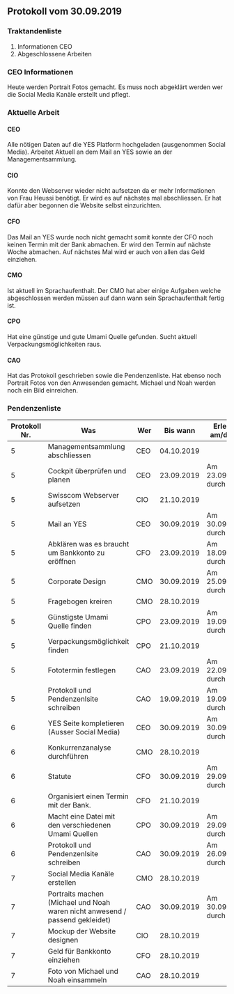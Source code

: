 ## Protokoll vom 30.09.2019  

### Traktandenliste

1. Informationen CEO
2. Abgeschlossene Arbeiten

### CEO Informationen

Heute werden Portrait Fotos gemacht. Es muss noch abgeklärt werden wer die Social Media Kanäle erstellt und pflegt.

### Aktuelle Arbeit

#### CEO

Alle nötigen Daten auf die YES Platform hochgeladen (ausgenommen Social Media). Arbeitet Aktuell an dem Mail an YES sowie an der Managementsammlung. 

#### CIO

Konnte den Webserver wieder nicht aufsetzen da er mehr Informationen von Frau Heussi benötigt. Er wird es auf nächstes mal abschliessen. Er hat dafür aber begonnen die Website selbst einzurichten.

#### CFO

Das Mail an YES wurde noch nicht gemacht somit konnte der CFO noch keinen Termin mit der Bank abmachen. Er wird den Termin auf nächste Woche abmachen. Auf nächstes Mal wird er auch von allen das Geld einziehen.

#### CMO

Ist aktuell im Sprachaufenthalt. Der CMO hat aber einige Aufgaben welche abgeschlossen werden müssen auf dann wann sein Sprachaufenthalt fertig ist.

#### CPO

Hat eine günstige und gute Umami Quelle gefunden. Sucht aktuell Verpackungsmöglichkeiten raus.

#### CAO

Hat das Protokoll geschrieben sowie die Pendenzenliste. Hat ebenso noch Portrait Fotos von den Anwesenden gemacht. Michael und Noah werden noch ein Bild einreichen.

### Pendenzenliste

| Protokoll Nr. | Was                                                          | Wer  | Bis wann   | Erledigt am/durch        |
| ------------- | ------------------------------------------------------------ | ---- | ---------- | ------------------------ |
| 5             | Managementsammlung abschliessen                              | CEO  | 04.10.2019 |                          |
| 5             | Cockpit überprüfen und planen                                | CEO  | 23.09.2019 | Am 23.09.2019 durch CEO  |
| 5             | Swisscom Webserver aufsetzen                                 | CIO  | 21.10.2019 |                          |
| 5             | Mail an YES                                                  | CEO  | 30.09.2019 | Am 30.09.2019 durch CEO  |
| 5             | Abklären was es braucht um Bankkonto zu eröffnen             | CFO  | 23.09.2019 | Am 18.09.2019 durch CFO  |
| 5             | Corporate Design                                             | CMO  | 30.09.2019 | Am 25.09.2019  durch CMO |
| 5             | Fragebogen kreiren                                           | CMO  | 28.10.2019 |                          |
| 5             | Günstigste Umami Quelle finden                               | CPO  | 23.09.2019 | Am 19.09.2019 durch CPO  |
| 5             | Verpackungsmöglichkeit finden                                | CPO  | 21.10.2019 |                          |
| 5             | Fototermin festlegen                                         | CAO  | 23.09.2019 | Am 22.09.2019 durch CAO  |
| 5             | Protokoll und Pendenzenlsite schreiben                       | CAO  | 19.09.2019 | Am 19.09.2019 durch CAO  |
| 6             | YES Seite kompletieren (Ausser Social Media)                 | CEO  | 30.09.2019 | Am 30.09.2019 durch CEO  |
| 6             | Konkurrenzanalyse durchführen                                | CMO  | 28.10.2019 |                          |
| 6             | Statute                                                      | CFO  | 30.09.2019 | Am 29.09.2019 durch CFO  |
| 6             | Organisiert einen Termin mit der Bank.                       | CFO  | 21.10.2019 |                          |
| 6             | Macht eine Datei mit den verschiedenen Umami Quellen         | CPO  | 30.09.2019 | Am 29.09.2019 durch CPO  |
| 6             | Protokoll und Pendenzenlsite schreiben                       | CAO  | 30.09.2019 | Am 26.09.2019 durch CFO  |
| 7             | Social Media Kanäle erstellen                                | CMO  | 28.10.2019 |                          |
| 7             | Portraits machen (Michael und Noah waren nicht anwesend / passend gekleidet) | CAO  | 30.09.2019 | Am 30.09.2019 durch CAO  |
| 7             | Mockup der Website designen                                  | CIO  | 28.10.2019 |                          |
| 7             | Geld für Bankkonto einziehen                                 | CFO  | 28.10.2019 |                          |
| 7             | Foto von Michael und Noah einsammeln                         | CAO  | 28.10.2019 |                          |